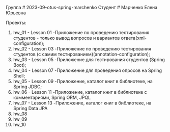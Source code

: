 Группа # 2023-09-otus-spring-marchenko
Студент # Марченко Елена Юрьевна

Проекты:
1. hw_01    - Lesson 01  -Приложение по проведению тестирования студентов - только вывод вопросов и вариантов ответа(xml-configuration);
2. hw_02    - Lesson 03  -Приложение по проведению тестирования студентов (с самим тестированием)(annotation-configuration);
3. hw_03    - Lesson 05  -Приложение для тестирования студентов (Spring Boot);
4. hw_04    - Lesson 07  -Приложение для проведения опросов на Spring Shell;
5. hw_05    - Lesson 09  -Приложение, каталог книг в библиотеке, на Spring JDBC;
6. hw_06    - Lesson 11  -Приложение, каталог книг в библиотеке с комментариями, Spring ORM, JPQL
7. hw_07    - Lesson 13  -Приложение, каталог книг в библиотеке, на Spring Data JPA
8. hw_08
9. hw_09
10. hw_10
